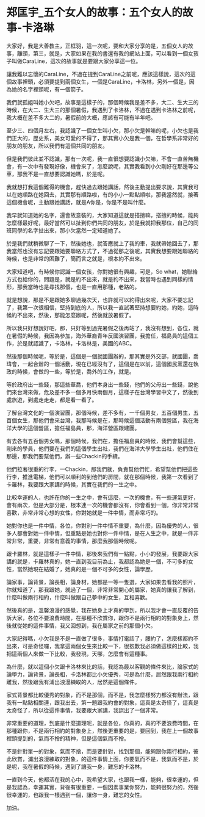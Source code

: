 # 郑匡宇_五个女人的故事：五个女人的故事-卡洛琳

大家好，我是大善教主，正框羽，這一次呢，要和大家分享的是，五個女人的故事，離頭，第三，就是，大家如果在我的書還有我的網站上面，可以看到一個女孩子叫做CaraLine，這次的故事就是要跟大家分享這一位。

讓我難以忘懷的CaraLine，不過在提到CaraLine之前呢，應該這樣說，這次的這個故事裡頭，必須要提到兩個女生，一個是CaraLine，卡洛林，另外一個是，因為她的名字裡頭呢，有一個箭子。

我們就孤姐叫她小欠吧，故事是這樣子的，那個時候我是差不多，大二、生大三的時候，在大二、生大三的那個暑假，我遇到了卡洛林，不過在遇到卡洛林之前呢，我大概在差不多大二的，暑假前的大概，應該有可能有半年吧。

至少三、四個月左右，我認識了一個女生叫小欠，那小欠是幹嘛的呢，小欠也是我們正大的，歷史系，美女可愛的不得了，那其實小欠是我一個，在哲學系非常好的朋友的朋友，所以我們有這個共同的朋友。

但是我們彼此並不認識，那有一次呢，我一直很想要認識小欠嘛，不會一直苦無機會，有一次中有發現好像，機會來了，怎麼說呢，其實我看到小欠剛好在那邊等公車，那我不是一直想要認識她嗎，於是呢。

我就想打我這個難得的機會，趕快過去跟她講話，然後主動提出要求說，其實我可以在她順路在她回去，其實那有順路啦，有的小小一點點順啦，那我當然就，接著這個機會呢，主動跟她講話，就是A你是，你是不是叫什麼。

我早就知道她的名字，還會故意裝的，大家知道這就是搭擅嘛，搭擅的時候，能夠怎麼樣最好呢，最好當然可以扯到你們共同的朋友，於是我就把我那位，自己的同班同學的名字扯出來，那小欠當然一定知道她了。

於是我們就稍微聊了一下，然後她也，就答應就上了我的車，我就帶她回去了，那我當然也沒有忘記要跟她要聯絡方式了，不過從那之後呢，其實我想要跟她聯絡的時候，也是非常的困難了，簡而言之就是，根本約不出來。

大家知道吧，有時候你認識一個女孩，你對她很有興趣，可是，So what，她聯絡方式也給你的，問題是，就是約不出來，就是約不出來，我當時也遇到同樣的情形，那我當時也是尋找那個，也是一直用那種，老路的。

就是想說，那是不是跟她多聊過幾次天，也許就可以約得出來呢，大家不要忘記了，我第一次很相信，堅持到底的人，所以我一直試著堅持想要約她，約她，這時候約不出來，然後，那能怎麼辦呢，然後就放暑假了。

所以我只好想說好吧，那，只好等到過完暑假之後再站了，我沒有想到，各位，就在暑假的時候，我因為參加，海外華裔青年反國演習團，我擔任，福島員的這個工作，於是就認識了，卡洛林，卡洛林是，美國的ABC。

然後那個時候呢，等於是，這個是一個就國團辦的，那其實是外交部，就國團，喬瑋會，一起合辦的一個活動，現在已經沒有了，這個是在以前，這個國民黨還在執政的時候，會做的一些，等於是，喬外的工作，就是。

等於政府出一些錢，那這些華喬，他們本身出一些錢，他們的父母出一些錢，說他們來台灣來做，危及差不多一個多月快兩個月，這樣子在台灣學習中文了，然後到處旅遊，到處走走走，都是看一看了。

了解台灣文化的一個演習團，那個時候，差不多有，一千個男女，五百個男生，五百個女生，那他們會來台灣，我那時候是在，那時候這個活動有兩個營區，我在海洋大學的這個營區，擔任福島員，那，海洋營區跟建團。

有去各有五百個男女嗎，那個時候，我們在，擔任福島員的時候，我們會幫這些，剛來的學員，他們要在我們的這個學生出社，我們在海洋大學學生出社，他們住在那邊，那我們要幫他們，辦一些Chackin的手續。

他們拉著很重的行李，一Chackin，那我們就，負責幫他們忙，希望幫他們把這些行李，推進電梯，他們可以順利的到他們的房間，就在那個時候，我第一次看到了卡羅林，我要跟大家講的時候，其實在我們的一生之中。

比較幸運的人，也許在你的一生之中，會有這麼，一次的機會，有一些運氣更好，會有兩次，但是大部分是，根本連一次的機會都沒有，你會看到一個，你非常非常喜歡，非常非常心想的女性，你對她就是一件中情，而非常巧的。

她對你也是一件中情，各位，你對別一件中情不重要，為什麼，因為優秀的人，很多人都會對她一件中情，但重點是她也對你一件中情，是在人生之中，就是一件非常非常，重要，非常有意義的事情，那麼我那個時候呢。

跟卡羅林，就是這樣子一件中情，那後來我們有一點點，小小的發展，我要跟大家講的就是，卡羅林真的，她一直到我目前為止，我都認為她是一個，不可多的女性，當然她現在結婚了，她真的是一個不可多的女性，論學歷。

論家事，論背景，論長相，論身材，她都是一等一隻選，大家如果去看我的照片，你就知道了，那我跟她，就過了一個，非常非常開心的屬家，她真的讓我了解到，什麼叫做兩行相約，什麼叫做跟自己夢中的女生，互相喜歡。

然後真的是，溫馨浪漫的感覺，我在她身上才真的學到，所以我才會一直反覆的告訴大家，各位不要浪費時間，在那種不欣賞你，跟你不是兩行相約的對象身上，然後就從她的這件事情，我又回想到，我在屬家之前的那個小欠。

大家記得嗎，小欠我是不是一直做了很多，事情打電話了，腰約了，怎麼樣都約不出來，可是奇怪囉，我拿這兩個女生來比較一下，很抱歉我必須做這樣的比較，我把這兩個人來做一下比較，我發現，天哪，怎麼會有這種事。

為什麼，就以這個小欠跟卡洛林來比的話，我認為最以客觀的條件來比，論家式的論學力，論背景，論長相，卡洛林都比小欠優秀，可是為什麼，居然跟我兩行相約離我，然後跟我有浦出浪漫練取的人，居然是這個條件。

家式背景都比較優秀的對象，而不是那個，而不是，我怎麼樣努力都沒有辦法，跟我有一點點相關連，跟我出去，第一題跟我約會的對象，這真是太奇怪了，這真是太奇怪了，所以從這件事情，我要跟大家講，我誤出了一個非常。

非常重要的道理，到底是什麼道理呢，就是各位，你真的，真的不要浪費時間，在那種跟你，不是兩行相約的對象身上，然後更重要的是，要回到，我在上一個故事裡頭提到的，氣而不捨的精神，但是這個氣而不捨。

不是針對單一的對象，氣而不捨，而是要針對，找到那個，能夠跟你兩行相約，彼此欣賞，浦出浪漫練取的對象，的這件事情上面，你要氣而不是，我氣而不是，於是呢，我在暑假的時候，遇到了讓我一身，難忘的卡洛林。

一直到今天，他都活在我的心中，我希望大家，也跟我一樣，能夠，很幸運的，但是我認為，幸運其實，背後有很重要，一個因素事業你努力，能夠很努力的，然後很幸運的，也跟我一樣遇到一個，讓你一身，難忘的女性。

加油。